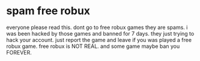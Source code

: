# spam free robux
everyone please read this. 
dont go to free robux games they are spams. 
i was been hacked by those games and banned for 7 days. 
they just trying to hack your account. 
just report the game and leave if you was played a free robux game. 
free robux is NOT REAL. 
and some game maybe ban you FOREVER. 
